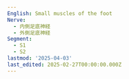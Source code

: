 ```yaml
---
English: Small muscles of the foot
Nerve:
  - 内側足底神経
  - 外側足底神経
Segment:
  - S1
  - S2
lastmod: '2025-04-03'
last_edited: 2025-02-27T00:00:00.000Z
---
```



